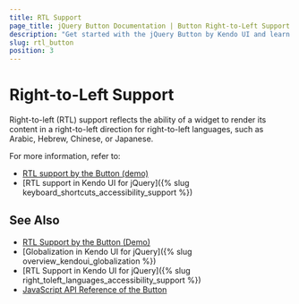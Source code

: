 ```yaml
---
title: RTL Support
page_title: jQuery Button Documentation | Button Right-to-Left Support | Kendo UI
description: "Get started with the jQuery Button by Kendo UI and learn about the RTL supports it provides."
slug: rtl_button
position: 3
---
```


# Right-to-Left Support

Right-to-left (RTL) support reflects the ability of a widget to render its content in a right-to-left direction for right-to-left languages, such as Arabic, Hebrew, Chinese, or Japanese.

For more information, refer to:
* [RTL support by the Button (demo)](https://demos.telerik.com/kendo-ui/button/right-to-left-support)
* [RTL support in Kendo UI for jQuery]({% slug keyboard_shortcuts_accessibility_support %})

## See Also

* [RTL Support by the Button (Demo)](https://demos.telerik.com/kendo-ui/button/right-to-left-support)
* [Globalization in Kendo UI for jQuery]({% slug overview_kendoui_globalization %})
* [RTL Support in Kendo UI for jQuery]({% slug right_toleft_languages_accessibility_support %})
* [JavaScript API Reference of the Button](/api/javascript/ui/button)
